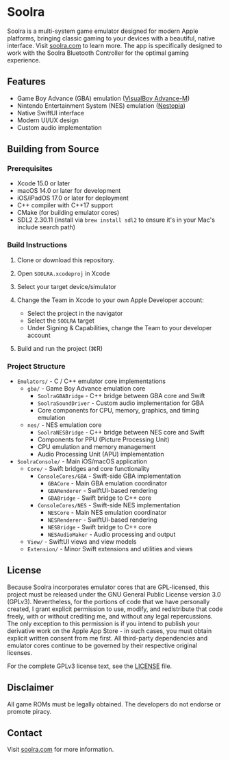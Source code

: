 # Soolra

Soolra is a multi-system game emulator designed for modern Apple platforms, bringing classic gaming to your devices with a beautiful, native interface. Visit [soolra.com](https://soolra.com) to learn more. The app is specifically designed to work with the Soolra Bluetooth Controller for the optimal gaming experience.

## Features

- Game Boy Advance (GBA) emulation ([VisualBoy Advance-M](https://github.com/visualboyadvance-m/visualboyadvance-m))
- Nintendo Entertainment System (NES) emulation ([Nestopia](https://github.com/0ldsk00l/nestopia))
- Native SwiftUI interface
- Modern UI/UX design
- Custom audio implementation

## Building from Source

### Prerequisites

- Xcode 15.0 or later
- macOS 14.0 or later for development
- iOS/iPadOS 17.0 or later for deployment
- C++ compiler with C++17 support
- CMake (for building emulator cores)
- SDL2 2.30.11 (install via `brew install sdl2` to ensure it's in your Mac's include search path)

### Build Instructions

1. Clone or download this repository.

2. Open `SOOLRA.xcodeproj` in Xcode

3. Select your target device/simulator

4. Change the Team in Xcode to your own Apple Developer account:
   - Select the project in the navigator
   - Select the `SOOLRA` target
   - Under Signing & Capabilities, change the Team to your developer account

5. Build and run the project (⌘R)

### Project Structure

- `Emulators/` - C / C++ emulator core implementations
  - `gba/` - Game Boy Advance emulation core
    - `SoolraGBABridge` - C++ bridge between GBA core and Swift
    - `SoolraSoundDriver` - Custom audio implementation for GBA
    - Core components for CPU, memory, graphics, and timing emulation
  - `nes/` - NES emulation core
    - `SoolraNESBridge` - C++ bridge between NES core and Swift
    - Components for PPU (Picture Processing Unit)
    - CPU emulation and memory management
    - Audio Processing Unit (APU) implementation
- `SoolraConsole/` - Main iOS/macOS application
  - `Core/` - Swift bridges and core functionality
    - `ConsoleCores/GBA` - Swift-side GBA implementation
      - `GBACore` - Main GBA emulation coordinator
      - `GBARenderer` - SwiftUI-based rendering
      - `GBABridge` - Swift bridge to C++ core
    - `ConsoleCores/NES` - Swift-side NES implementation
      - `NESCore` - Main NES emulation coordinator
      - `NESRenderer` - SwiftUI-based rendering
      - `NESBridge` - Swift bridge to C++ core
      - `NESAudioMaker` - Audio processing and output
  - `View/` - SwiftUI views and view models
  - `Extension/` - Minor Swift extensions and utilities and views

## License

Because Soolra incorporates emulator cores that are GPL-licensed, this project must be released under the GNU General Public License version 3.0 (GPLv3). Nevertheless, for the portions of code that we have personally created, I grant explicit permission to use, modify, and redistribute that code freely, with or without crediting me, and without any legal repercussions. The only exception to this permission is if you intend to publish your derivative work on the Apple App Store - in such cases, you must obtain explicit written consent from me first. All third-party dependencies and emulator cores continue to be governed by their respective original licenses.

For the complete GPLv3 license text, see the [LICENSE](LICENSE) file.

## Disclaimer

All game ROMs must be legally obtained. The developers do not endorse or promote piracy.

## Contact

Visit [soolra.com](https://soolra.com) for more information. 
